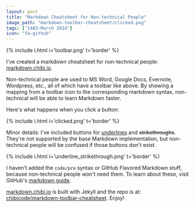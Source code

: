 ```yaml
---
layout: post
title: "Markdown Cheatsheet for Non-technical People"
image_path: "markdown-toolbar-cheatsheet/clicked.png"
tags: ["1403-March 2014"]
icon: "fa-github"
---
```


{% include i.html i='toolbar.png' t='border' %}

I've created a markdown cheatsheet for non-technical people: [markdown.chibi.io](http://markdown.chibi.io/).

Non-technical people are used to MS Word, Google Docs, Evernote, Wordpress, etc., all of which have a toolbar like above. By showing a mapping from a toolbar icon to the corresponding markdown syntax, non-technical will be able to learn Markdown faster.

Here's what happens when you click a button:

{% include i.html i='clicked.png' t='border' %}

Minor details: I've included buttons for <u>underlines</u> and <del>strikethroughs</del>. They're not supported by the base Markdown implementation, but non-technical people will be confused if those buttons don't exist.

{% include i.html i='underline_strikethrough.png' t='border' %}

I haven't added the `code/pre` syntax or GitHub Flavored Markdown stuff, because non-technical people won't need them. To learn about these, visit GitHub's [markdown guide](https://guides.github.com/overviews/mastering-markdown/).

[markdown.chibi.io](http://markdown.chibi.io/) is built with Jekyll and the repo is at: [chibicode/markdown-toolbar-cheatsheet](https://github.com/chibicode/markdown-toolbar-cheatsheet). Enjoy!

